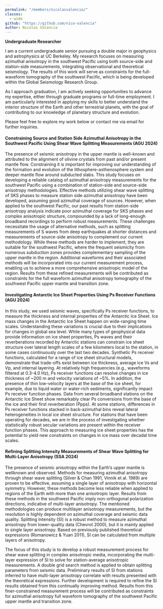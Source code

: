 ```yaml
---
permalink: "/members/nicolasvalencia/"
classes:
  - wide
github: "https://github.com/nico-valencia"
author: Nicolas Valencia
---
```


<strong>Undergraduate Researcher</strong>

I am a current undergraduate senior pursuing a double major in geophysics and astrophysics at UC Berkeley. My research focuses on measuring azimuthal anisotropy in the southwest Pacific using both source-side and station-side measurements, integrating observational and theoretical seismology. The results of this work will serve as constraints for the full-waveform tomography of the southwest Pacific, which is being developed within the Global Seismology Research Group.

As I approach graduation, I am actively seeking opportunities to advance my expertise, either through graduate programs or full-time employment. I am particularly interested in applying my skills to better understand the interior structure of the Earth and other terrestrial planets, with the goal of contributing to our knowledge of planetary structure and evolution.

Please feel free to explore my work below or contact me via email for further inquiries.


#### Constraining Source and Station Side Azimuthal Anisotropy in the Southwest Pacific Using Shear Wave Splitting Measurements (AGU 2024)

The presence of seismic anisotropy in the upper mantle is well-known and attributed to the alignment of olivine crystals from past and/or present mantle flow. Constraining it is important for improving our understanding of the formation and evolution of the lithosphere-asthenosphere system and deeper mantle flow around subducted slabs. This study focuses on developing a reliable catalog of azimuthal anisotropy measurements for the southwest Pacific using a combination of station-side and source-side anisotropy methodologies. Effective methods utilizing shear wave splitting of SKS phases to measure station side azimuthal anisotropy have been developed, assuming good azimuthal coverage of sources. However, when applied to the southwest Pacific, our past results from station-side anisotropy analysis indicate poor azimuthal coverage for SKS phases and complex anisotropic structure, compounded by a lack of long-enough broadband recordings to perform robust measurements. These challenges necessitate the usage of alternative methods, such as splitting measurements of S waves from deep earthquakes at shorter distances and measurements of source-side anisotropy to complement our current methodology. While these methods are harder to implement, they are suitable for the southwest Pacific, where the frequent seismicity from numerous subduction zones provides complementary sampling of the upper mantle in the region. Additional waveforms and their associated methods will be incorporated into our current measurement process, enabling us to achieve a more comprehensive anisotropic model of the region. Results from these refined measurements will be contributed as constraints for the full waveform azimuthal anisotropy tomography of the southwest Pacific upper mantle and transition zone.


#### Investigating Antarctic Ice Sheet Properties Using Ps Receiver Functions (AGU 2024)

In this study, we used seismic waves, specifically Ps receiver functions, to measure the thickness and internal properties of the Antarctic Ice Sheet. Ice mass changes in the Antarctic Ice Sheet happen on wide-ranging time scales. Understanding these variations is crucial due to their implications for changes in global sea level. While many types of geophysical data provide information on ice sheet properties, Ps waves and their reverberations recorded by Antarctic stations can constrain ice sheet structure over lateral length scales of a few kilometers local to the station, in some cases continuously over the last two decades. Synthetic Ps receiver functions, calculated for a range of ice sheet structural models, demonstrate that trade-offs exist between ice thickness, average ice Vs and Vp, and internal layering. At relatively high frequencies (e.g., waveforms filtered at 0.3-4.0 Hz), Ps receiver functions can resolve changes in ice thickness of ~200 m and velocity variations of ~5%. In addition, the presence of thin low-velocity layers at the base of the ice sheet, for example, due to liquid water or water-rich sediments, significantly impact Ps receiver function phases. Data from several broadband stations on the Antarctic Ice Sheet show remarkably clear Ps conversions from the base of the ice and their first reverberation (Ppps). At some stations, differences in Ps receiver functions stacked in back-azimuthal bins reveal lateral heterogeneities in local ice sheet structure. For stations that have been operating for decades, we are in the process of investigating whether statistically robust secular variations are present within the receiver function phases. This approach to measuring ice sheet properties has the potential to yield new constraints on changes in ice mass over decadal time scales.


#### Refining Splitting Intensity Measurements of Shear Wave Splitting for Multi-Layer Anisotropy (SSA 2024)

The presence of seismic anisotropy within the Earth’s upper mantle is wellknown and observed. Methods for measuring azimuthal anisotropy through shear wave splitting (Silver & Chan 1991, Vinnik et al. 1989) are proven to be effective, assuming a single layer of anisotropy with horizontal symmetry. However, these methods become less reliable when applied to regions of the Earth with more than one anisotropic layer. Results from these methods in the southwest Pacific imply non-orthogonal polarization directions, indicative of multi-layer anisotropy. The mentioned methodologies can produce multilayer anisotropy measurements, but the resolution is highly dependent on azimuthal coverage and seismic data quality. Splitting Intensity (SI) is a robust method to measure azimuthal anisotropy from lower-quality data (Chevrot 2000), but it is mainly applied to single layer anisotropy. Based on previously published theoretical expressions (Romanowicz & Yuan 2011), SI can be calculated from multiple layers of anisotropy. 

The focus of this study is to develop a robust measurement process for shear wave splitting in complex anisotropic media, incorporating the multi-layer expression of SI to solve for station-average anisotropic measurements. A double grid search method is applied to obtain splitting parameters from seismic data.
Preliminary results of SI from stations inferred to have multi-layer anisotropy correlate with results presented with the theoretical expressions. Further development is required to refine the SI results obtained from this continually improving method. Results from this finer-constrained measurement process
will be contributed as constraints for azimuthal anisotropy full waveform tomography of the southwest Pacific upper mantle and transition zone.
